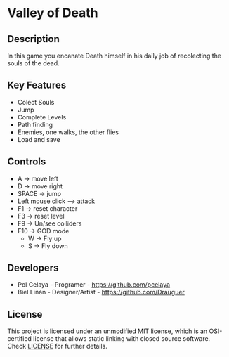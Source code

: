 # Valley of Death

## Description

In this game you encanate Death himself in his daily job of recolecting the souls of the dead.

## Key Features

 - Colect Souls
 - Jump
 - Complete Levels
 - Path finding
 - Enemies, one walks, the other flies
 - Load and save

 
## Controls

 - A -> move left
 - D -> move right
 - SPACE -> jump
 - Left mouse click --> attack
 - F1 -> reset character
 - F3 -> reset level
 - F9 -> Un/see colliders
 - F10 -> GOD mode
    - W -> Fly up
    - S -> Fly down

## Developers

 - Pol Celaya - Programer - https://github.com/pcelaya
 - Biel Liñán - Designer/Artist - https://github.com/Drauguer

## License

This project is licensed under an unmodified MIT license, which is an OSI-certified license that allows static linking with closed source software. Check [LICENSE](LICENSE) for further details.
